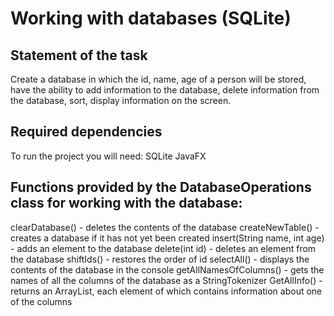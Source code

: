 # Working with databases (SQLite)
## Statement of the task
Create a database in which the id, name, age of a person will be stored, have the ability to add information to the database, delete information from the database, sort, display information on the screen.
## Required dependencies
To run the project you will need:
SQLite
JavaFX
## Functions provided by the DatabaseOperations class for working with the database:
clearDatabase() - deletes the contents of the database
createNewTable() - creates a database if it has not yet been created
insert(String name, int age) - adds an element to the database
delete(int id) - deletes an element from the database
shiftIds() - restores the order of id
selectAll() - displays the contents of the database in the console
getAllNamesOfColumns() - gets the names of all the columns of the database as a StringTokenizer
GetAllInfo() - returns an ArrayList<String>, each element of which contains information about one of the columns
